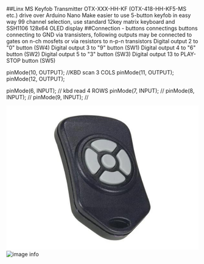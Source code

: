 ##Linx MS Keyfob Transmitter OTX-XXX-HH-KF (OTX-418-HH-KF5-MS etc.) drive over Arduino Nano
Make easier to use 5-button keyfob in easy way
99 channel selection, use standard 12key matrix keyboard and SSH1106 128x64 OLED display
##Connection - buttons connectings
buttons connecting to GND via transisters, following outputs may be connected to gates on n-ch mosfets or via resistors to n-p-n transistors
Digital output 2 to  	"0" button (SW4) 
Digital output 3 to 	"9" button (SW1)
Digital output 4 to  	"6" button (SW2)
Digital output 5 to  	"3" button (SW3)
Digital output 13 to  PLAY-STOP button (SW5)

  pinMode(10, OUTPUT);  //KBD scan 3 COLS
  pinMode(11, OUTPUT);
  pinMode(12, OUTPUT);

  pinMode(6, INPUT);  // kbd read 4 ROWS
  pinMode(7, INPUT);  //
  pinMode(8, INPUT);  //
  pinMode(9, INPUT);  //
  
 ![image info](images/OTX-HH-KF5-MS.jpg)
 ![image info](images/box_opened.jpg) 
 